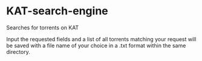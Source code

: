 # KAT-search-engine
Searches for torrents on KAT 

Input the requested fields and a list of all torrents matching your request will be saved with a file name of your choice in a .txt format within the same directory.
